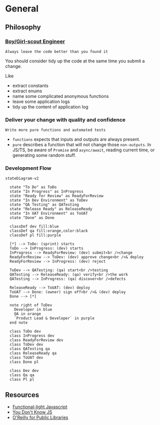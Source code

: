 # General <!-- omit in toc -->

## Philosophy

### [Boy/Girl-scout Engineer](https://www.stepsize.com/blog/how-to-be-an-effective-boy-girl-scout-engineer)

`Always leave the code better than you found it`

You should consider tidy up the code at the same time you submit a change.

Like

- extract constants
- extract enums
- name some complicated anonymous functions
- leave some application logs
- tidy up the content of application log

### Deliver your change with quality and confidence

`Write more pure functions and automated tests`

- `functions` expects that inputs and outputs are always present.
- `pure` describes a function that will not change those `non-outputs`. In JS/TS, be aware of `Promise` and `async/await`, reading current time, or generating some random stuff.

### Development Flow

```mermaid
stateDiagram-v2

  state "To Do" as ToDo
  state "In Progress" as InProgress
  state "Ready for Review" as ReadyForReview
  state "In Dev Environment" as ToDev
  state "QA Testing" as QATesting
  state "Release Ready" as ReleaseReady
  state "In UAT Environment" as ToUAT
  state "Done" as Done

  classDef dev fill:blue
  classDef qa fill:orange,color:black
  classDef pl fill:purple

  [*] --> ToDo: (sprint) starts
  ToDo --> InProgress: (dev) starts
  InProgress --> ReadyForReview: (dev) submit<br />change
  ReadyForReview --> ToDev: (dev) approve change<br />& deploy
  ReadyForReview --> InProgress: (dev) reject

  ToDev --> QATesting: (qa) start<br />testing
  QATesting --> ReleaseReady: (qa) verify<br />the work
  QATesting --> InProgress: (qa) discover<br />defects

  ReleaseReady --> ToUAT: (dev) deploy
  ToUAT --> Done: (owner) sign off<br />& (dev) deploy
  Done --> [*]

  note right of ToDev
    Developer in blue
    QA in orange
    `Product Lead & Developer` in purple
  end note

  class ToDo dev
  class InProgress dev
  class ReadyForReview dev
  class ToDev dev
  class QATesting qa
  class ReleaseReady qa
  class ToUAT dev
  class Done pl

  class Dev dev
  class Qa qa
  class Pl pl
```

## Resources

- [Functional-light Javascript](https://github.com/getify/Functional-Light-JS "https://github.com/getify/Functional-Light-JS")
- [You Don't Know JS](https://github.com/getify/You-Dont-Know-JS "https://github.com/getify/You-Dont-Know-JS")
- [O'Reilly for Public Libraries](https://www.hkpl.gov.hk/tc/e-resources/e-books/disclaimer/180265/o-reilly-for-public-libraries "https://www.hkpl.gov.hk/tc/e-resources/e-books/disclaimer/180265/o-reilly-for-public-libraries")
